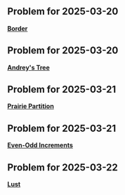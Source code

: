 ## Problem for 2025-03-20
**[Border](https://codeforces.com/contest/1010/problem/C)**

## Problem for 2025-03-20
**[Andrey's Tree](https://codeforces.com/contest/1935/problem/F)**

## Problem for 2025-03-21
**[Prairie Partition](https://codeforces.com/contest/773/problem/C)**

## Problem for 2025-03-21
**[Even-Odd Increments ](https://codeforces.com/contest/1744/problem/B)**

## Problem for 2025-03-22
**[Lust](https://codeforces.com/contest/891/problem/E)**

